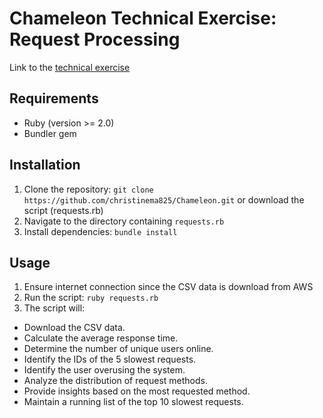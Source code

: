 # Chameleon Technical Exercise: Request Processing
Link to the [technical exercise](https://gist.github.com/bnorton/fbaa35d301138fbdf2ba0d095ebd1c1b)

## Requirements
- Ruby (version >= 2.0)
- Bundler gem

## Installation
1. Clone the repository: `git clone https://github.com/christinema825/Chameleon.git` or download the script (requests.rb)
2. Navigate to the directory containing `requests.rb`
3. Install dependencies: `bundle install`

## Usage
1. Ensure internet connection since the CSV data is download from AWS
2. Run the script: `ruby requests.rb`
3. The script will:
  - Download the CSV data.
  - Calculate the average response time.
  - Determine the number of unique users online.
  - Identify the IDs of the 5 slowest requests.
  - Identify the user overusing the system.
  - Analyze the distribution of request methods.
  - Provide insights based on the most requested method.
  - Maintain a running list of the top 10 slowest requests.
